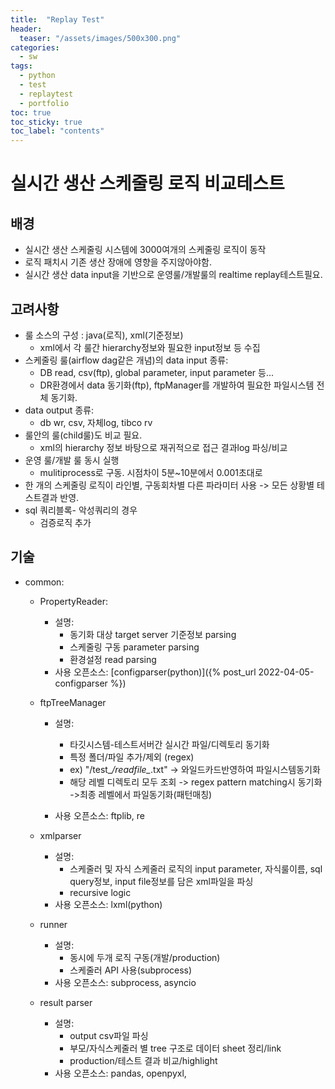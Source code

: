 ```yaml
---
title:  "Replay Test"
header:
  teaser: "/assets/images/500x300.png"
categories: 
  - sw
tags:
  - python
  - test
  - replaytest
  - portfolio
toc: true
toc_sticky: true
toc_label: "contents"
---
```



실시간 생산 스케줄링 로직 비교테스트
=================================================

배경
----------
  - 실시간 생산 스케줄링 시스템에 3000여개의 스케줄링 로직이 동작
  - 로직 패치시 기존 생산 장애에 영향을 주지않아야함.
  - 실시간 생산 data input을 기반으로 운영룰/개발룰의 realtime replay테스트필요.

고려사항
--------
  - 룰 소스의 구성 : java(로직), xml(기준정보)
    - xml에서 각 룰간 hierarchy정보와 필요한 input정보 등 수집
  - 스케줄링 룰(airflow dag같은 개념)의 data input 종류: 
    - DB read, csv(ftp), global parameter, input parameter 등...
    - DR환경에서 data 동기화(ftp), ftpManager를 개발하여 필요한 파일시스템 전체 동기화.
  - data output 종류: 
    - db wr, csv, 자체log, tibco rv
  - 룰안의 룰(child룰)도 비교 필요. 
    - xml의 hierarchy 정보 바탕으로 재귀적으로 접근 결과log 파싱/비교
  - 운영 룰/개발 룰 동시 실행  
    - mulitiprocess로 구동. 시점차이 5분~10분에서 0.001초대로
  - 한 개의 스케줄링 로직이 라인별, 구동회차별 다른 파라미터 사용 -> 모든 상황별 테스트결과 반영. 
  - sql 쿼리블록- 악성쿼리의 경우 
    - 검증로직 추가




<!-- Architecture
-------------
![replay test](/assets/replay_test.jpg) -->



기술
------------
- common: 
  - PropertyReader:
    - 설명: 
      - 동기화 대상 target server 기준정보 parsing
      - 스케줄링 구동 parameter parsing
      - 환경설정 read parsing
    - 사용 오픈소스: [configparser(python)]({% post_url 2022-04-05-configparser %})


  - ftpTreeManager
    - 설명: 
      - 타깃시스템-테스트서버간 실시간 파일/디렉토리 동기화
      - 특정 폴더/파일 추가/제외 (regex)
      - ex) "/test_*/readfile_*.txt"  -> 와일드카드반영하여 파일시스템동기화   
      - 해당 레벨 디렉토리 모두 조회 -> regex pattern matching시 동기화 ->최종 레벨에서 파일동기화(패턴매칭)

    - 사용 오픈소스: ftplib, re
  

  - xmlparser
    - 설명:
      - 스케줄러 및 자식 스케줄러 로직의 input parameter, 자식룰이름, sql query정보, input file정보를 담은 xml파일을 파싱
      - recursive logic
    - 사용 오픈소스: lxml(python)


  - runner
    - 설명:
      - 동시에 두개 로직 구동(개발/production)
      - 스케줄러 API 사용(subprocess)
    - 사용 오픈소스: subprocess, asyncio


  - result parser
    - 설명:
      - output csv파일 파싱
      - 부모/자식스케줄러 별 tree 구조로 데이터 sheet 정리/link
      - production/테스트 결과 비교/highlight
    - 사용 오픈소스: pandas, openpyxl, 
   

   
<!-- 다른 글
<hr/>
<ul>
  {% for post in site.posts %}
    <li>
      <a href="{{ post.url }}">{{ post.title }}</a>
    </li>
  {% endfor %}
</ul> -->
